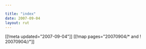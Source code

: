 ```yaml
---

title: "index"
date: 2007-09-04
layout: rut
---
```


[[!meta updated="2007-09-04"]]
[[!map pages="20070904/* and ! 20070904/*/*"]]
